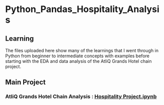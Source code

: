 # Python_Pandas_Hospitality_Analysis

## Learning
The files uploaded here show many of the learnings that I went through in Python from beginner to intermediate concepts with examples before starting with the EDA and data analysis of the AtliQ Grands Hotel chain project.

## Main Project
### AtliQ Grands Hotel Chain Analysis : [Hospitality Project.ipynb](https://github.com/MrinalBisht/Python_Pandas_Hospitality_Analysis/blob/main/Hospitality_Project.ipynb)


